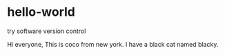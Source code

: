 # hello-world
try software version control

Hi everyone,
This is coco from new york. I have a black cat named blacky.
